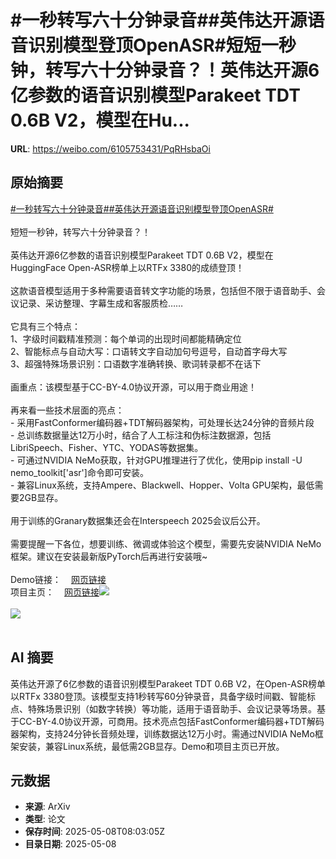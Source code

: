 # #一秒转写六十分钟录音##英伟达开源语音识别模型登顶OpenASR#短短一秒钟，转写六十分钟录音？！英伟达开源6亿参数的语音识别模型Parakeet TDT 0.6B V2，模型在Hu...

**URL**: https://weibo.com/6105753431/PqRHsbaOi

## 原始摘要

<a href="https://m.weibo.cn/search?containerid=231522type%3D1%26t%3D10%26q%3D%23%E4%B8%80%E7%A7%92%E8%BD%AC%E5%86%99%E5%85%AD%E5%8D%81%E5%88%86%E9%92%9F%E5%BD%95%E9%9F%B3%23&amp;extparam=%23%E4%B8%80%E7%A7%92%E8%BD%AC%E5%86%99%E5%85%AD%E5%8D%81%E5%88%86%E9%92%9F%E5%BD%95%E9%9F%B3%23" data-hide=""><span class="surl-text">#一秒转写六十分钟录音#</span></a><a href="https://m.weibo.cn/search?containerid=231522type%3D1%26t%3D10%26q%3D%23%E8%8B%B1%E4%BC%9F%E8%BE%BE%E5%BC%80%E6%BA%90%E8%AF%AD%E9%9F%B3%E8%AF%86%E5%88%AB%E6%A8%A1%E5%9E%8B%E7%99%BB%E9%A1%B6OpenASR%23&amp;extparam=%23%E8%8B%B1%E4%BC%9F%E8%BE%BE%E5%BC%80%E6%BA%90%E8%AF%AD%E9%9F%B3%E8%AF%86%E5%88%AB%E6%A8%A1%E5%9E%8B%E7%99%BB%E9%A1%B6OpenASR%23" data-hide=""><span class="surl-text">#英伟达开源语音识别模型登顶OpenASR#</span></a><br><br>短短一秒钟，转写六十分钟录音？！<br><br>英伟达开源6亿参数的语音识别模型Parakeet TDT 0.6B V2，模型在HuggingFace Open-ASR榜单上以RTFx 3380的成绩登顶！<br><br>这款语音模型适用于多种需要语音转文字功能的场景，包括但不限于语音助手、会议记录、采访整理、字幕生成和客服质检……<br><br>它具有三个特点：<br>1、字级时间戳精准预测：每个单词的出现时间都能精确定位<br>2、智能标点与自动大写：口语转文字自动加句号逗号，自动首字母大写<br>3、超强特殊场景识别：口语数字准确转换、歌词转录都不在话下<br><br>画重点：该模型基于CC-BY-4.0协议开源，可以用于商业用途！<br><br>再来看一些技术层面的亮点：<br>- 采用FastConformer编码器+TDT解码器架构，可处理长达24分钟的音频片段<br>- 总训练数据量达12万小时，结合了人工标注和伪标注数据源，包括LibriSpeech、Fisher、YTC、YODAS等数据集。<br>- 可通过NVIDIA NeMo获取，针对GPU推理进行了优化，使用pip install -U nemo_toolkit['asr']命令即可安装。<br>- 兼容Linux系统，支持Ampere、Blackwell、Hopper、Volta GPU架构，最低需要2GB显存。<br><br>用于训练的Granary数据集还会在Interspeech 2025会议后公开。<br><br>需要提醒一下各位，想要训练、微调或体验这个模型，需要先安装NVIDIA NeMo框架。建议在安装最新版PyTorch后再进行安装哦~<br><br>Demo链接：<a href="https://weibo.cn/sinaurl?u=https%3A%2F%2Fhuggingface.co%2Fspaces%2Fnvidia%2Fparakeet-tdt-0.6b-v2" data-hide=""><span class="url-icon"><img style="width: 1rem;height: 1rem" src="https://h5.sinaimg.cn/upload/2015/09/25/3/timeline_card_small_web_default.png" referrerpolicy="no-referrer"></span><span class="surl-text">网页链接</span></a><br>项目主页：<a href="https://weibo.cn/sinaurl?u=https%3A%2F%2Fhuggingface.co%2Fnvidia%2Fparakeet-tdt-0.6b-v2" data-hide=""><span class="url-icon"><img style="width: 1rem;height: 1rem" src="https://h5.sinaimg.cn/upload/2015/09/25/3/timeline_card_small_web_default.png" referrerpolicy="no-referrer"></span><span class="surl-text">网页链接</span></a><img style="" src="https://tvax2.sinaimg.cn/large/006Fd7o3gy1i181pjheytj30ok0zkwq0.jpg" referrerpolicy="no-referrer"><br><br><img style="" src="https://tvax1.sinaimg.cn/large/006Fd7o3gy1i181pl5xrxj30t10zkam4.jpg" referrerpolicy="no-referrer"><br><br>

## AI 摘要

英伟达开源了6亿参数的语音识别模型Parakeet TDT 0.6B V2，在Open-ASR榜单以RTFx 3380登顶。该模型支持1秒转写60分钟录音，具备字级时间戳、智能标点、特殊场景识别（如数字转换）等功能，适用于语音助手、会议记录等场景。基于CC-BY-4.0协议开源，可商用。技术亮点包括FastConformer编码器+TDT解码器架构，支持24分钟长音频处理，训练数据达12万小时。需通过NVIDIA NeMo框架安装，兼容Linux系统，最低需2GB显存。Demo和项目主页已开放。

## 元数据

- **来源**: ArXiv
- **类型**: 论文
- **保存时间**: 2025-05-08T08:03:05Z
- **目录日期**: 2025-05-08
